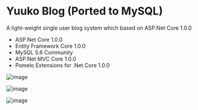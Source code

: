 # Yuuko Blog (Ported to MySQL)

A light-weight single user blog system which based on ASP.Net Core 1.0.0

- ASP.Net Core 1.0.0
- Entity Framework Core 1.0.0
- MySQL 5.6 Community
- ASP.Net MVC Core 1.0.0
- Pomelo Extensions for .Net Core 1.0.0

![image](https://cloud.githubusercontent.com/assets/2216750/15952346/94f0e3e2-2ef2-11e6-9e31-9fbc6e389c36.png)

![image](https://cloud.githubusercontent.com/assets/2216750/15952645/5b4ecf16-2ef5-11e6-9da7-40a6730d07d8.png)

![image](https://cloud.githubusercontent.com/assets/2216750/17664138/88d852f0-6324-11e6-848b-6d594b146af6.png)
